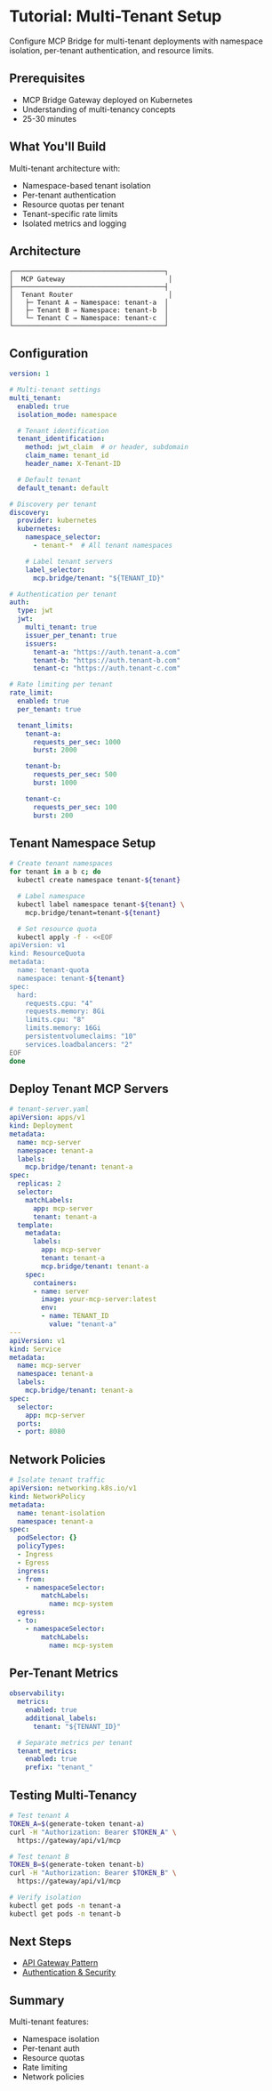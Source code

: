 # Tutorial: Multi-Tenant Setup

Configure MCP Bridge for multi-tenant deployments with namespace isolation, per-tenant authentication, and resource limits.

## Prerequisites

- MCP Bridge Gateway deployed on Kubernetes
- Understanding of multi-tenancy concepts
- 25-30 minutes

## What You'll Build

Multi-tenant architecture with:
- Namespace-based tenant isolation
- Per-tenant authentication
- Resource quotas per tenant
- Tenant-specific rate limits
- Isolated metrics and logging

## Architecture

```
┌──────────────────────────────────────┐
│  MCP Gateway                          │
├──────────────────────────────────────┤
│  Tenant Router                        │
│   ├─ Tenant A → Namespace: tenant-a  │
│   ├─ Tenant B → Namespace: tenant-b  │
│   └─ Tenant C → Namespace: tenant-c  │
└──────────────────────────────────────┘
```

## Configuration

```yaml
version: 1

# Multi-tenant settings
multi_tenant:
  enabled: true
  isolation_mode: namespace

  # Tenant identification
  tenant_identification:
    method: jwt_claim  # or header, subdomain
    claim_name: tenant_id
    header_name: X-Tenant-ID

  # Default tenant
  default_tenant: default

# Discovery per tenant
discovery:
  provider: kubernetes
  kubernetes:
    namespace_selector:
      - tenant-*  # All tenant namespaces

    # Label tenant servers
    label_selector:
      mcp.bridge/tenant: "${TENANT_ID}"

# Authentication per tenant
auth:
  type: jwt
  jwt:
    multi_tenant: true
    issuer_per_tenant: true
    issuers:
      tenant-a: "https://auth.tenant-a.com"
      tenant-b: "https://auth.tenant-b.com"
      tenant-c: "https://auth.tenant-c.com"

# Rate limiting per tenant
rate_limit:
  enabled: true
  per_tenant: true

  tenant_limits:
    tenant-a:
      requests_per_sec: 1000
      burst: 2000

    tenant-b:
      requests_per_sec: 500
      burst: 1000

    tenant-c:
      requests_per_sec: 100
      burst: 200
```

## Tenant Namespace Setup

```bash
# Create tenant namespaces
for tenant in a b c; do
  kubectl create namespace tenant-${tenant}

  # Label namespace
  kubectl label namespace tenant-${tenant} \
    mcp.bridge/tenant=tenant-${tenant}

  # Set resource quota
  kubectl apply -f - <<EOF
apiVersion: v1
kind: ResourceQuota
metadata:
  name: tenant-quota
  namespace: tenant-${tenant}
spec:
  hard:
    requests.cpu: "4"
    requests.memory: 8Gi
    limits.cpu: "8"
    limits.memory: 16Gi
    persistentvolumeclaims: "10"
    services.loadbalancers: "2"
EOF
done
```

## Deploy Tenant MCP Servers

```yaml
# tenant-server.yaml
apiVersion: apps/v1
kind: Deployment
metadata:
  name: mcp-server
  namespace: tenant-a
  labels:
    mcp.bridge/tenant: tenant-a
spec:
  replicas: 2
  selector:
    matchLabels:
      app: mcp-server
      tenant: tenant-a
  template:
    metadata:
      labels:
        app: mcp-server
        tenant: tenant-a
        mcp.bridge/tenant: tenant-a
    spec:
      containers:
      - name: server
        image: your-mcp-server:latest
        env:
        - name: TENANT_ID
          value: "tenant-a"
---
apiVersion: v1
kind: Service
metadata:
  name: mcp-server
  namespace: tenant-a
  labels:
    mcp.bridge/tenant: tenant-a
spec:
  selector:
    app: mcp-server
  ports:
  - port: 8080
```

## Network Policies

```yaml
# Isolate tenant traffic
apiVersion: networking.k8s.io/v1
kind: NetworkPolicy
metadata:
  name: tenant-isolation
  namespace: tenant-a
spec:
  podSelector: {}
  policyTypes:
  - Ingress
  - Egress
  ingress:
  - from:
    - namespaceSelector:
        matchLabels:
          name: mcp-system
  egress:
  - to:
    - namespaceSelector:
        matchLabels:
          name: mcp-system
```

## Per-Tenant Metrics

```yaml
observability:
  metrics:
    enabled: true
    additional_labels:
      tenant: "${TENANT_ID}"

  # Separate metrics per tenant
  tenant_metrics:
    enabled: true
    prefix: "tenant_"
```

## Testing Multi-Tenancy

```bash
# Test tenant A
TOKEN_A=$(generate-token tenant-a)
curl -H "Authorization: Bearer $TOKEN_A" \
  https://gateway/api/v1/mcp

# Test tenant B
TOKEN_B=$(generate-token tenant-b)
curl -H "Authorization: Bearer $TOKEN_B" \
  https://gateway/api/v1/mcp

# Verify isolation
kubectl get pods -n tenant-a
kubectl get pods -n tenant-b
```

## Next Steps

- [API Gateway Pattern](13-api-gateway.md)
- [Authentication & Security](08-authentication.md)

## Summary

Multi-tenant features:
- Namespace isolation
- Per-tenant auth
- Resource quotas
- Rate limiting
- Network policies
